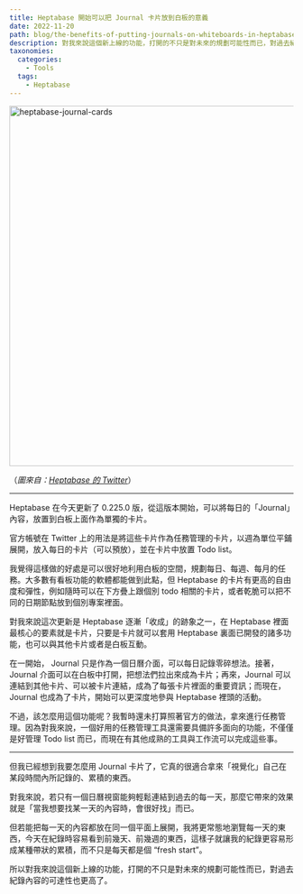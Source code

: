 ```yaml
---
title: Heptabase 開始可以把 Journal 卡片放到白板的意義
date: 2022-11-20
path: blog/the-benefits-of-putting-journals-on-whiteboards-in-heptabase
description: 對我來說這個新上線的功能，打開的不只是對未來的規劃可能性而已，對過去紀錄內容的可達性也更高了。
taxonomies:
  categories: 
    - Tools
  tags: 
    - Heptabase
---
```


<img src="https://pinchlime-screenshots.s3.ap-northeast-1.amazonaws.com/heptabase-journal-cards_av2Keu.webp" loading="lazy" width = "1024" height = "639" alt="heptabase-journal-cards" align=center />

（_圖來自：[Heptabase 的 Twitter](https://twitter.com/Heptabase/status/1594160484738945024)_）

---

Heptabase 在今天更新了 0.225.0 版，從這版本開始，可以將每日的「Journal」內容，放置到白板上面作為單獨的卡片。

官方帳號在 Twitter 上的用法是將這些卡片作為任務管理的卡片，以週為單位平鋪展開，放入每日的卡片（可以預放），並在卡片中放置 Todo list。

我覺得這樣做的好處是可以很好地利用白板的空間，規劃每日、每週、每月的任務。大多數有看板功能的軟體都能做到此點，但 Heptabase 的卡片有更高的自由度和彈性，例如隨時可以在下方疊上跟個別 todo 相關的卡片，或者乾脆可以把不同的日期節點放到個別專案裡面。

<!-- more -->

對我來說這次更新是 Heptabase 逐漸「收成」的跡象之一，在 Heptabase 裡面最核心的要素就是卡片，只要是卡片就可以套用 Heptabase 裏面已開發的諸多功能，也可以與其他卡片或者是白板互動。

在一開始， Journal 只是作為一個日曆介面，可以每日記錄零碎想法。接著，Journal 介面可以在白板中打開，把想法們拉出來成為卡片；再來，Journal 可以連結到其他卡片、可以被卡片連結，成為了每張卡片裡面的重要資訊；而現在，Journal 也成為了卡片，開始可以更深度地參與 Heptabase 裡頭的活動。

不過，該怎麼用這個功能呢？我暫時還未打算照著官方的做法，拿來進行任務管理。因為對我來說，一個好用的任務管理工具還需要具備許多面向的功能，不僅僅是好管理 Todo list 而已，而現在有其他成熟的工具與工作流可以完成這些事。

---

但我已經想到我要怎麼用 Journal 卡片了，它真的很適合拿來「視覺化」自己在某段時間內所記錄的、累積的東西。

對我來說，若只有一個日曆視窗能夠輕鬆連結到過去的每一天，那麼它帶來的效果就是「當我想要找某一天的內容時，會很好找」而已。

但若能把每一天的內容都放在同一個平面上展開，我將更常態地瀏覽每一天的東西，今天在紀錄時容易看到前幾天、前幾週的東西，這樣子就讓我的紀錄更容易形成某種帶狀的累積，而不只是每天都是個 “fresh start”。

所以對我來說這個新上線的功能，打開的不只是對未來的規劃可能性而已，對過去紀錄內容的可達性也更高了。